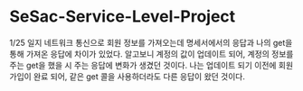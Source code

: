 # SeSac-Service-Level-Project

1/25 일지
네트워크 통신으로 회원 정보를 가져오는데 명세서에서의 응답과 나의 get을 통해 가져온 응답에 차이가 있었다. 알고보니 계정의 값이 업데이트 되어, 계정의 정보를 주는 get을 했을 시 주는 응답에 변화가 생겼던 것이다.
나는 업데이트 되기 이전에 회원가입이 완료 되어, 같은 get 콜을 사용하더라도 다른 응답이 왔던 것이다.
